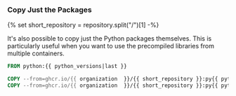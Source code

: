 ### Copy Just the Packages
{% set short_repository = repository.split("/")[1] -%}

It's also possible to copy just the Python packages themselves. This is particularly useful when you want to use the precompiled libraries from multiple containers.

```dockerfile
FROM python:{{ python_versions|last }}

COPY --from=ghcr.io/{{ organization  }}/{{ short_repository }}:py{{ python_versions|last }}-slim-LATEST /usr/local/lib/python{{ python_versions|last }}/site-packages/* /usr/local/lib/python{{ python_versions|last }}/site-packages/
COPY --from=ghcr.io/{{ organization  }}/{{ short_repository }}:py{{ python_versions|last }}-slim-LATEST /opt/oso /opt/oso
```
